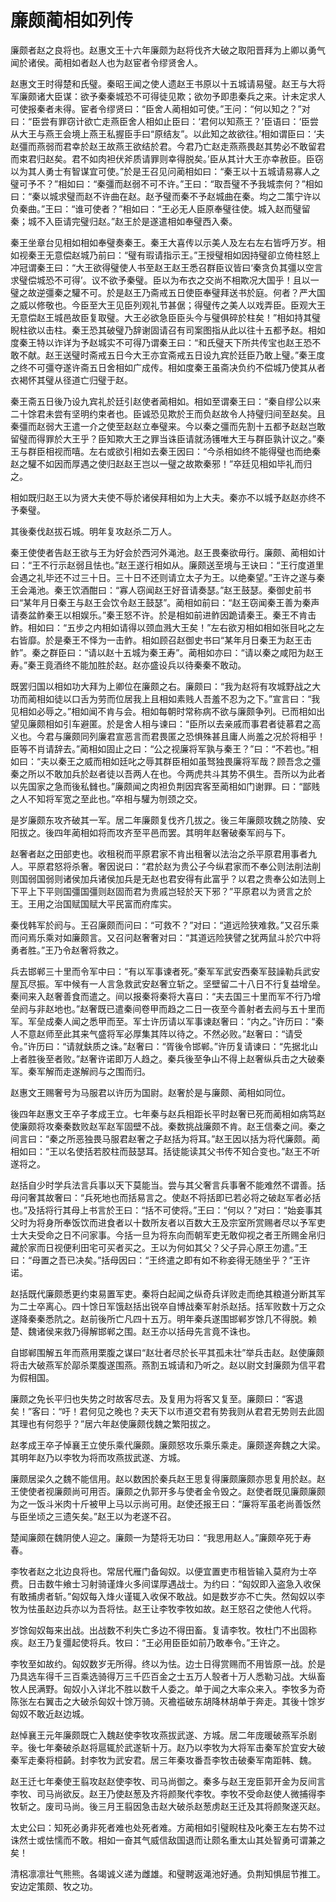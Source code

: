 # 廉颇蔺相如列传

廉颇者赵之良将也。赵惠文王十六年廉颇为赵将伐齐大破之取阳晋拜为上卿以勇气闻於诸侯。蔺相如者赵人也为赵宦者令缪贤舍人。

赵惠文王时得楚和氏璧。秦昭王闻之使人遗赵王书原以十五城请易璧。赵王与大将军廉颇诸大臣谋：欲予秦秦城恐不可得徒见欺；欲勿予即患秦兵之来。计未定求人可使报秦者未得。宦者令缪贤曰：“臣舍人蔺相如可使。”王问：“何以知之？”对曰：“臣尝有罪窃计欲亡走燕臣舍人相如止臣曰：‘君何以知燕王？’臣语曰：‘臣尝从大王与燕王会境上燕王私握臣手曰“原结友”。以此知之故欲往。’相如谓臣曰：‘夫赵彊而燕弱而君幸於赵王故燕王欲结於君。今君乃亡赵走燕燕畏赵其势必不敢留君而束君归赵矣。君不如肉袒伏斧质请罪则幸得脱矣。’臣从其计大王亦幸赦臣。臣窃以为其人勇士有智谋宜可使。”於是王召见问蔺相如曰：“秦王以十五城请易寡人之璧可予不？”相如曰：“秦彊而赵弱不可不许。”王曰：“取吾璧不予我城柰何？”相如曰：“秦以城求璧而赵不许曲在赵。赵予璧而秦不予赵城曲在秦。均之二策宁许以负秦曲。”王曰：“谁可使者？”相如曰：“王必无人臣原奉璧往使。城入赵而璧留秦；城不入臣请完璧归赵。”赵王於是遂遣相如奉璧西入秦。

秦王坐章台见相如相如奉璧奏秦王。秦王大喜传以示美人及左右左右皆呼万岁。相如视秦王无意偿赵城乃前曰：“璧有瑕请指示王。”王授璧相如因持璧卻立倚柱怒上冲冠谓秦王曰：“大王欲得璧使人书至赵王赵王悉召群臣议皆曰‘秦贪负其彊以空言求璧偿城恐不可得’。议不欲予秦璧。臣以为布衣之交尚不相欺况大国乎！且以一璧之故逆彊秦之驩不可。於是赵王乃斋戒五日使臣奉璧拜送书於庭。何者？严大国之威以修敬也。今臣至大王见臣列观礼节甚倨；得璧传之美人以戏弄臣。臣观大王无意偿赵王城邑故臣复取璧。大王必欲急臣臣头今与璧俱碎於柱矣！”相如持其璧睨柱欲以击柱。秦王恐其破璧乃辞谢固请召有司案图指从此以往十五都予赵。相如度秦王特以诈详为予赵城实不可得乃谓秦王曰：“和氏璧天下所共传宝也赵王恐不敢不献。赵王送璧时斋戒五日今大王亦宜斋戒五日设九宾於廷臣乃敢上璧。”秦王度之终不可彊夺遂许斋五日舍相如广成传。相如度秦王虽斋决负约不偿城乃使其从者衣褐怀其璧从径道亡归璧于赵。

秦王斋五日後乃设九宾礼於廷引赵使者蔺相如。相如至谓秦王曰：“秦自缪公以来二十馀君未尝有坚明约束者也。臣诚恐见欺於王而负赵故令人持璧归间至赵矣。且秦彊而赵弱大王遣一介之使至赵赵立奉璧来。今以秦之彊而先割十五都予赵赵岂敢留璧而得罪於大王乎？臣知欺大王之罪当诛臣请就汤镬唯大王与群臣孰计议之。”秦王与群臣相视而嘻。左右或欲引相如去秦王因曰：“今杀相如终不能得璧也而绝秦赵之驩不如因而厚遇之使归赵赵王岂以一璧之故欺秦邪！”卒廷见相如毕礼而归之。

相如既归赵王以为贤大夫使不辱於诸侯拜相如为上大夫。秦亦不以城予赵赵亦终不予秦璧。

其後秦伐赵拔石城。明年复攻赵杀二万人。

秦王使使者告赵王欲与王为好会於西河外渑池。赵王畏秦欲毋行。廉颇、蔺相如计曰：“王不行示赵弱且怯也。”赵王遂行相如从。廉颇送至境与王诀曰：“王行度道里会遇之礼毕还不过三十日。三十日不还则请立太子为王。以绝秦望。”王许之遂与秦王会渑池。秦王饮酒酣曰：“寡人窃闻赵王好音请奏瑟。”赵王鼓瑟。秦御史前书曰“某年月日秦王与赵王会饮令赵王鼓瑟”。蔺相如前曰：“赵王窃闻秦王善为秦声请奏盆鲊秦王以相娱乐。”秦王怒不许。於是相如前进鲊因跪请秦王。秦王不肯击鲊。相如曰：“五步之内相如请得以颈血溅大王矣！”左右欲刃相如相如张目叱之左右皆靡。於是秦王不怿为一击鲊。相如顾召赵御史书曰“某年月日秦王为赵王击鲊”。秦之群臣曰：“请以赵十五城为秦王寿”。蔺相如亦曰：“请以秦之咸阳为赵王寿。”秦王竟酒终不能加胜於赵。赵亦盛设兵以待秦秦不敢动。

既罢归国以相如功大拜为上卿位在廉颇之右。廉颇曰：“我为赵将有攻城野战之大功而蔺相如徒以口舌为劳而位居我上且相如素贱人吾羞不忍为之下。”宣言曰：“我见相如必辱之。”相如闻不肯与会。相如每朝时常称病不欲与廉颇争列。已而相如出望见廉颇相如引车避匿。於是舍人相与谏曰：“臣所以去亲戚而事君者徒慕君之高义也。今君与廉颇同列廉君宣恶言而君畏匿之恐惧殊甚且庸人尚羞之况於将相乎！臣等不肖请辞去。”蔺相如固止之曰：“公之视廉将军孰与秦王？”曰：“不若也。”相如曰：“夫以秦王之威而相如廷叱之辱其群臣相如虽驽独畏廉将军哉？顾吾念之彊秦之所以不敢加兵於赵者徒以吾两人在也。今两虎共斗其势不俱生。吾所以为此者以先国家之急而後私雠也。”廉颇闻之肉袒负荆因宾客至蔺相如门谢罪。曰：“鄙贱之人不知将军宽之至此也。”卒相与驩为刎颈之交。

是岁廉颇东攻齐破其一军。居二年廉颇复伐齐几拔之。後三年廉颇攻魏之防陵、安阳拔之。後四年蔺相如将而攻齐至平邑而罢。其明年赵奢破秦军阏与下。

赵奢者赵之田部吏也。收租税而平原君家不肯出租奢以法治之杀平原君用事者九人。平原君怒将杀奢。奢因说曰：“君於赵为贵公子今纵君家而不奉公则法削法削则国弱国弱则诸侯加兵诸侯加兵是无赵也君安得有此富乎？以君之贵奉公如法则上下平上下平则国彊国彊则赵固而君为贵戚岂轻於天下邪？”平原君以为贤言之於王。王用之治国赋国赋大平民富而府库实。

秦伐韩军於阏与。王召廉颇而问曰：“可救不？”对曰：“道远险狭难救。”又召乐乘而问焉乐乘对如廉颇言。又召问赵奢奢对曰：“其道远险狭譬之犹两鼠斗於穴中将勇者胜。”王乃令赵奢将救之。

兵去邯郸三十里而令军中曰：“有以军事谏者死。”秦军军武安西秦军鼓譟勒兵武安屋瓦尽振。军中候有一人言急救武安赵奢立斩之。坚壁留二十八日不行复益增垒。秦间来入赵奢善食而遣之。间以报秦将秦将大喜曰：“夫去国三十里而军不行乃增垒阏与非赵地也。”赵奢既已遣秦间卷甲而趋之二日一夜至今善射者去阏与五十里而军。军垒成秦人闻之悉甲而至。军士许历请以军事谏赵奢曰：“内之。”许历曰：“秦人不意赵师至此其来气盛将军必厚集其阵以待之。不然必败。”赵奢曰：“请受令。”许历曰：“请就鈇质之诛。”赵奢曰：“胥後令邯郸。”许历复请谏曰：“先据北山上者胜後至者败。”赵奢许诺即万人趋之。秦兵後至争山不得上赵奢纵兵击之大破秦军。秦军解而走遂解阏与之围而归。

赵惠文王赐奢号为马服君以许历为国尉。赵奢於是与廉颇、蔺相如同位。

後四年赵惠文王卒子孝成王立。七年秦与赵兵相距长平时赵奢已死而蔺相如病笃赵使廉颇将攻秦秦数败赵军赵军固壁不战。秦数挑战廉颇不肯。赵王信秦之间。秦之间言曰：“秦之所恶独畏马服君赵奢之子赵括为将耳。”赵王因以括为将代廉颇。蔺相如曰：“王以名使括若胶柱而鼓瑟耳。括徒能读其父书传不知合变也。”赵王不听遂将之。

赵括自少时学兵法言兵事以天下莫能当。尝与其父奢言兵事奢不能难然不谓善。括母问奢其故奢曰：“兵死地也而括易言之。使赵不将括即已若必将之破赵军者必括也。”及括将行其母上书言於王曰：“括不可使将。”王曰：“何以？”对曰：“始妾事其父时为将身所奉饭饮而进食者以十数所友者以百数大王及宗室所赏赐者尽以予军吏士大夫受命之日不问家事。今括一旦为将东向而朝军吏无敢仰视之者王所赐金帛归藏於家而日视便利田宅可买者买之。王以为何如其父？父子异心原王勿遣。”王曰：“母置之吾已决矣。”括母因曰：“王终遣之即有如不称妾得无随坐乎？”王许诺。

赵括既代廉颇悉更约束易置军吏。秦将白起闻之纵奇兵详败走而绝其粮道分断其军为二士卒离心。四十馀日军饿赵括出锐卒自博战秦军射杀赵括。括军败数十万之众遂降秦秦悉阬之。赵前後所亡凡四十五万。明年秦兵遂围邯郸岁馀几不得脱。赖楚、魏诸侯来救乃得解邯郸之围。赵王亦以括母先言竟不诛也。

自邯郸围解五年而燕用栗腹之谋曰“赵壮者尽於长平其孤未壮”举兵击赵。赵使廉颇将击大破燕军於鄗杀栗腹遂围燕。燕割五城请和乃听之。赵以尉文封廉颇为信平君为假相国。

廉颇之免长平归也失势之时故客尽去。及复用为将客又复至。廉颇曰：“客退矣！”客曰：“吁！君何见之晚也？夫天下以市道交君有势我则从君君无势则去此固其理也有何怨乎？”居六年赵使廉颇伐魏之繁阳拔之。

赵孝成王卒子悼襄王立使乐乘代廉颇。廉颇怒攻乐乘乐乘走。廉颇遂奔魏之大梁。其明年赵乃以李牧为将而攻燕拔武遂、方城。

廉颇居梁久之魏不能信用。赵以数困於秦兵赵王思复得廉颇廉颇亦思复用於赵。赵王使使者视廉颇尚可用否。廉颇之仇郭开多与使者金令毁之。赵使者既见廉颇廉颇为之一饭斗米肉十斤被甲上马以示尚可用。赵使还报王曰：“廉将军虽老尚善饭然与臣坐顷之三遗矢矣。”赵王以为老遂不召。

楚闻廉颇在魏阴使人迎之。廉颇一为楚将无功曰：“我思用赵人。”廉颇卒死于寿春。

李牧者赵之北边良将也。常居代雁门备匈奴。以便宜置吏市租皆输入莫府为士卒费。日击数牛飨士习射骑谨烽火多间谍厚遇战士。为约曰：“匈奴即入盗急入收保有敢捕虏者斩。”匈奴每入烽火谨辄入收保不敢战。如是数岁亦不亡失。然匈奴以李牧为怯虽赵边兵亦以为吾将怯。赵王让李牧李牧如故。赵王怒召之使他人代将。

岁馀匈奴每来出战。出战数不利失亡多边不得田畜。复请李牧。牧杜门不出固称疾。赵王乃复彊起使将兵。牧曰：“王必用臣臣如前乃敢奉令。”王许之。

李牧至如故约。匈奴数岁无所得。终以为怯。边士日得赏赐而不用皆原一战。於是乃具选车得千三百乘选骑得万三千匹百金之士五万人彀者十万人悉勒习战。大纵畜牧人民满野。匈奴小入详北不胜以数千人委之。单于闻之大率众来入。李牧多为奇陈张左右翼击之大破杀匈奴十馀万骑。灭襜褴破东胡降林胡单于奔走。其後十馀岁匈奴不敢近赵边城。

赵悼襄王元年廉颇既亡入魏赵使李牧攻燕拔武遂、方城。居二年庞暖破燕军杀剧辛。後七年秦破杀赵将扈辄於武遂斩十万。赵乃以李牧为大将军击秦军於宜安大破秦军走秦将桓齮。封李牧为武安君。居三年秦攻番吾李牧击破秦军南距韩、魏。

赵王迁七年秦使王翦攻赵赵使李牧、司马尚御之。秦多与赵王宠臣郭开金为反间言李牧、司马尚欲反。赵王乃使赵葱及齐将颜聚代李牧。李牧不受命赵使人微捕得李牧斩之。废司马尚。後三月王翦因急击赵大破杀赵葱虏赵王迁及其将颜聚遂灭赵。

太史公曰：知死必勇非死者难也处死者难。方蔺相如引璧睨柱及叱秦王左右势不过诛然士或怯懦而不敢。相如一奋其气威信敌国退而让颇名重太山其处智勇可谓兼之矣！

清梠凛凛壮气熊熊。各竭诚义递为雌雄。和璧聘返渑池好通。负荆知惧屈节推工。安边定策颇、牧之功。


